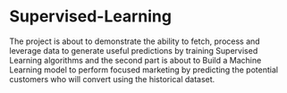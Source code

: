 # Supervised-Learning
The project is about to demonstrate the ability to fetch, process and leverage data to generate useful predictions by training Supervised Learning algorithms and the second part is about to Build  a  Machine  Learning  model  to  perform  focused  marketing  by  predicting  the  potential  customers  who  will  convert using the historical dataset.
